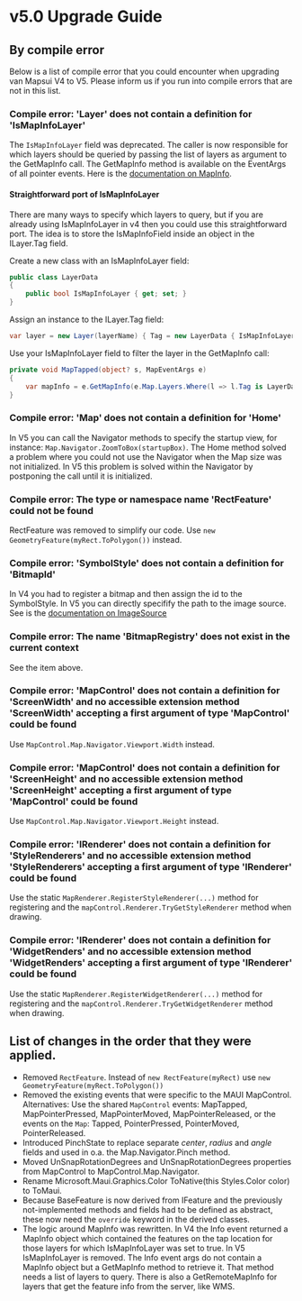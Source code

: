 # v5.0 Upgrade Guide 

## By compile error

Below is a list of compile error that you could encounter when upgrading van Mapsui V4 to V5. Please inform us if you run into compile errors that are not in this list.

### Compile error: 'Layer' does not contain a definition for 'IsMapInfoLayer'

The `IsMapInfoLayer` field was deprecated. The caller is now responsible for which layers should be queried by passing the list of layers as argument to the GetMapInfo call. The GetMapInfo method is available on the EventArgs of all pointer events. Here is the [documentation on MapInfo](https://mapsui.com/v5/mapinfo/). 

#### Straightforward port of IsMapInfoLayer
There are many ways to specify which layers to query, but if you are already using IsMapInfoLayer in v4 then you could use this straightforward port. The idea is to store the IsMapInfoField inside an object in the ILayer.Tag field. 

Create a new class with an IsMapInfoLayer field:

```cs
public class LayerData
{
    public bool IsMapInfoLayer { get; set; }
}
```

Assign an instance to the ILayer.Tag field:
```cs
var layer = new Layer(layerName) { Tag = new LayerData { IsMapInfoLayer = true }};
```

Use your IsMapInfoLayer field to filter the layer in the GetMapInfo call:
```cs
private void MapTapped(object? s, MapEventArgs e)
{
    var mapInfo = e.GetMapInfo(e.Map.Layers.Where(l => l.Tag is LayerData { IsMapInfoLayer: true }));
}
```

### Compile error: 'Map' does not contain a definition for 'Home'

In V5 you can call the Navigator methods to specify the startup view, for instance: `Map.Navigator.ZoomToBox(startupBox)`. The Home method solved a problem where you could not use the Navigator when the Map size was not initialized. In V5 this problem is solved within the Navigator by postponing the call until it is initialized.

### Compile error: The type or namespace name 'RectFeature' could not be found

RectFeature was removed to simplify our code. Use `new GeometryFeature(myRect.ToPolygon())` instead.

### Compile error: 'SymbolStyle' does not contain a definition for 'BitmapId' 

In V4 you had to register a bitmap and then assign the id to the SymbolStyle. In V5 you can directly specifify the path to the image source. See is the [documentation on ImageSource](https://mapsui.com/v5/imagesource/)

### Compile error: The name 'BitmapRegistry' does not exist in the current context

See the item above.

### Compile error: 'MapControl' does not contain a definition for 'ScreenWidth' and no accessible extension method 'ScreenWidth' accepting a first argument of type 'MapControl' could be found

Use `MapControl.Map.Navigator.Viewport.Width` instead.

### Compile error: 'MapControl' does not contain a definition for 'ScreenHeight' and no accessible extension method 'ScreenHeight' accepting a first argument of type 'MapControl' could be found

Use `MapControl.Map.Navigator.Viewport.Height` instead.

### Compile error: 'IRenderer' does not contain a definition for 'StyleRenderers' and no accessible extension method 'StyleRenderers' accepting a first argument of type 'IRenderer' could be found

Use the static `MapRenderer.RegisterStyleRenderer(...)` method for registering and the `mapControl.Renderer.TryGetStyleRenderer` method when drawing.

### Compile error: 'IRenderer' does not contain a definition for 'WidgetRenders' and no accessible extension method 'WidgetRenders' accepting a first argument of type 'IRenderer' could be found

Use the static `MapRenderer.RegisterWidgetRenderer(...)` method for registering and the `mapControl.Renderer.TryGetWidgetRenderer` method when drawing.

## List of changes in the order that they were applied.
- Removed `RectFeature`. Instead of `new RectFeature(myRect)` use `new GeometryFeature(myRect.ToPolygon())`
- Removed the existing events that were specific to the MAUI MapControl. Alternatives: Use the shared `MapControl` events: MapTapped, MapPointerPressed, MapPointerMoved, MapPointerReleased, or the events on the `Map`: Tapped, PointerPressed, PointerMoved, PointerReleased.
- Introduced PinchState to replace separate *center*, *radius* and *angle* fields and used in o.a. the Map.Navigator.Pinch method.
- Moved UnSnapRotationDegrees and UnSnapRotationDegrees properties from MapControl to MapControl.Map.Navigator.
- Rename Microsoft.Maui.Graphics.Color ToNative(this Styles.Color color) to ToMaui.
- Because BaseFeature is now derived from IFeature and the previously not-implemented methods and fields had to be defined as abstract, these now need the `override` keyword in the derived classes.
- The logic around MapInfo was rewritten. In V4 the Info event returned a MapInfo object which contained the features on the tap location for those layers for which IsMapInfoLayer was set to true. In V5 IsMapInfoLayer is removed. The Info event args do not contain a MapInfo object but a GetMapInfo method to retrieve it. That method needs a list of layers to query. There is also a GetRemoteMapInfo for layers that get the feature info from the server, like WMS.
